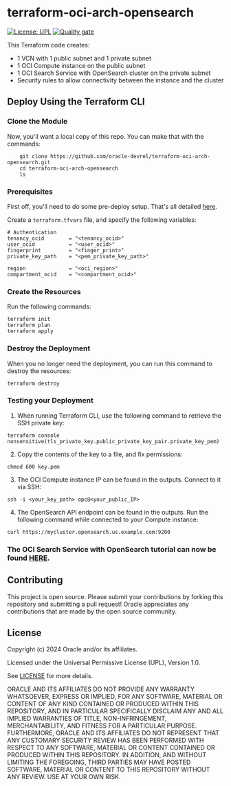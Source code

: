# terraform-oci-arch-opensearch

[![License: UPL](https://img.shields.io/badge/license-UPL-green)](https://img.shields.io/badge/license-UPL-green) 
[![Quality gate](https://sonarcloud.io/api/project_badges/quality_gate?project=oracle-devrel_terraform-oci-arch-opensearch)](https://sonarcloud.io/dashboard?id=oracle-devrel_terraform-oci-arch-opensearch)

This Terraform code creates:
- 1 VCN with 1 public subnet and 1 private subnet
- 1 OCI Compute instance on the public subnet
- 1 OCI Search Service with OpenSearch cluster on the private subnet
- Security rules to allow connectivity between the instance and the cluster

## Deploy Using the Terraform CLI

### Clone the Module

Now, you'll want a local copy of this repo. You can make that with the commands:

```
    git clone https://github.com/oracle-devrel/terraform-oci-arch-opensearch.git
    cd terraform-oci-arch-opensearch
    ls
```

### Prerequisites
First off, you'll need to do some pre-deploy setup.  That's all detailed [here](https://github.com/cloud-partners/oci-prerequisites).

Create a `terraform.tfvars` file, and specify the following variables:

```
# Authentication
tenancy_ocid        = "<tenancy_ocid>"
user_ocid           = "<user_ocid>"
fingerprint         = "<finger_print>"
private_key_path    = "<pem_private_key_path>"

region              = "<oci_region>"
compartment_ocid    = "<compartment_ocid>"
```

### Create the Resources
Run the following commands:

    terraform init
    terraform plan
    terraform apply

### Destroy the Deployment
When you no longer need the deployment, you can run this command to destroy the resources:

    terraform destroy

### Testing your Deployment

1. When running Terraform CLI, use the following command to retrieve the SSH private key:
```
terraform console
nonsensitive(tls_private_key.public_private_key_pair.private_key_pem)
```

2. Copy the contents of the key to a file, and fix permissions:
```
chmod 600 key.pem
```

3.  The OCI Compute instance IP can be found in the outputs. Connect to it via SSH:
```
ssh -i <your_key_path> opc@<your_public_IP>
```

4.  The OpenSearch API endpoint can be found in the outputs. Run the following command while connected to your Compute instance:
```
curl https://mycluster.opensearch.us.example.com:9200
```



### The OCI Search Service with OpenSearch tutorial can now be found [HERE](https://docs.oracle.com/en/learn/oci-opensearch/index.html).

## Contributing
This project is open source.  Please submit your contributions by forking this repository and submitting a pull request!  Oracle appreciates any contributions that are made by the open source community.

## License
Copyright (c) 2024 Oracle and/or its affiliates.

Licensed under the Universal Permissive License (UPL), Version 1.0.

See [LICENSE](LICENSE) for more details.

ORACLE AND ITS AFFILIATES DO NOT PROVIDE ANY WARRANTY WHATSOEVER, EXPRESS OR IMPLIED, FOR ANY SOFTWARE, MATERIAL OR CONTENT OF ANY KIND CONTAINED OR PRODUCED WITHIN THIS REPOSITORY, AND IN PARTICULAR SPECIFICALLY DISCLAIM ANY AND ALL IMPLIED WARRANTIES OF TITLE, NON-INFRINGEMENT, MERCHANTABILITY, AND FITNESS FOR A PARTICULAR PURPOSE.  FURTHERMORE, ORACLE AND ITS AFFILIATES DO NOT REPRESENT THAT ANY CUSTOMARY SECURITY REVIEW HAS BEEN PERFORMED WITH RESPECT TO ANY SOFTWARE, MATERIAL OR CONTENT CONTAINED OR PRODUCED WITHIN THIS REPOSITORY. IN ADDITION, AND WITHOUT LIMITING THE FOREGOING, THIRD PARTIES MAY HAVE POSTED SOFTWARE, MATERIAL OR CONTENT TO THIS REPOSITORY WITHOUT ANY REVIEW. USE AT YOUR OWN RISK. 

